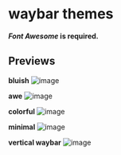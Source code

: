 # waybar themes
**_Font Awesome_ is required.**

## Previews
**bluish**
![image](https://user-images.githubusercontent.com/92317276/208711637-3648b5ba-b6a1-476f-8f5a-6d145120aa79.png)


**awe**
![image](https://user-images.githubusercontent.com/92317276/208711128-f14afe33-d15a-4ef9-b3c5-bfdc5e7c13df.png)


**colorful**
![image](https://user-images.githubusercontent.com/92317276/208712733-06bbdea9-2420-4141-854e-f16475c69639.png)


**minimal**
![image](https://github.com/7KIR7/dots/assets/92317276/b05aff8d-19f2-439d-9ce0-21d540865a1a)


**vertical waybar**
![image](https://user-images.githubusercontent.com/92317276/208713080-7392f8fa-64d7-4665-9454-b56d96c2c60b.png)
 
